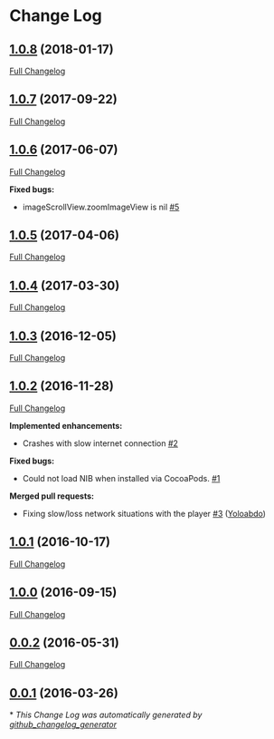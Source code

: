# Change Log

## [1.0.8](https://github.com/dogo/AKMediaViewer/tree/1.0.8) (2018-01-17)
[Full Changelog](https://github.com/dogo/AKMediaViewer/compare/1.0.7...1.0.8)

## [1.0.7](https://github.com/dogo/AKMediaViewer/tree/1.0.7) (2017-09-22)
[Full Changelog](https://github.com/dogo/AKMediaViewer/compare/1.0.6...1.0.7)

## [1.0.6](https://github.com/dogo/AKMediaViewer/tree/1.0.6) (2017-06-07)
[Full Changelog](https://github.com/dogo/AKMediaViewer/compare/1.0.5...1.0.6)

**Fixed bugs:**

- imageScrollView.zoomImageView is nil [\#5](https://github.com/dogo/AKMediaViewer/issues/5)

## [1.0.5](https://github.com/dogo/AKMediaViewer/tree/1.0.5) (2017-04-06)
[Full Changelog](https://github.com/dogo/AKMediaViewer/compare/1.0.4...1.0.5)

## [1.0.4](https://github.com/dogo/AKMediaViewer/tree/1.0.4) (2017-03-30)
[Full Changelog](https://github.com/dogo/AKMediaViewer/compare/1.0.3...1.0.4)

## [1.0.3](https://github.com/dogo/AKMediaViewer/tree/1.0.3) (2016-12-05)
[Full Changelog](https://github.com/dogo/AKMediaViewer/compare/1.0.2...1.0.3)

## [1.0.2](https://github.com/dogo/AKMediaViewer/tree/1.0.2) (2016-11-28)
[Full Changelog](https://github.com/dogo/AKMediaViewer/compare/1.0.1...1.0.2)

**Implemented enhancements:**

- Crashes with slow internet connection [\#2](https://github.com/dogo/AKMediaViewer/issues/2)

**Fixed bugs:**

- Could not load NIB when installed via CocoaPods. [\#1](https://github.com/dogo/AKMediaViewer/issues/1)

**Merged pull requests:**

- Fixing slow/loss network situations with the player [\#3](https://github.com/dogo/AKMediaViewer/pull/3) ([Yoloabdo](https://github.com/Yoloabdo))

## [1.0.1](https://github.com/dogo/AKMediaViewer/tree/1.0.1) (2016-10-17)
[Full Changelog](https://github.com/dogo/AKMediaViewer/compare/1.0.0...1.0.1)

## [1.0.0](https://github.com/dogo/AKMediaViewer/tree/1.0.0) (2016-09-15)
[Full Changelog](https://github.com/dogo/AKMediaViewer/compare/0.0.2...1.0.0)

## [0.0.2](https://github.com/dogo/AKMediaViewer/tree/0.0.2) (2016-05-31)
[Full Changelog](https://github.com/dogo/AKMediaViewer/compare/0.0.1...0.0.2)

## [0.0.1](https://github.com/dogo/AKMediaViewer/tree/0.0.1) (2016-03-26)


\* *This Change Log was automatically generated by [github_changelog_generator](https://github.com/skywinder/Github-Changelog-Generator)*